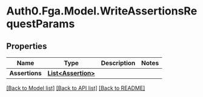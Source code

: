 # Auth0.Fga.Model.WriteAssertionsRequestParams

## Properties

Name | Type | Description | Notes
------------ | ------------- | ------------- | -------------
**Assertions** | [**List&lt;Assertion&gt;**](Assertion.md) |  | 

[[Back to Model list]](../README.md#models) [[Back to API list]](../README.md#api-endpoints) [[Back to README]](../README.md)

